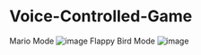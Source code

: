 # Voice-Controlled-Game
Mario Mode
![image](https://github.com/nyannnnnnn/Voice-Controlled-Game/edit/master/Mario.jpg)
Flappy Bird Mode
![image](https://github.com/nyannnnnnn/Voice-Controlled-Game/edit/master/flappy.jpg)
